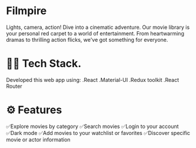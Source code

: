 # Filmpire

Lights, camera, action! Dive into a cinematic adventure. Our movie library is your personal red carpet to a world of entertainment. From heartwarming dramas to thrilling action flicks, we've got something for everyone.
 

# 👨‍💻 Tech Stack. 

Developed this web app using:
    .React
    .Material-UI
    .Redux toolkit
    .React Router

# ⚙️ Features

✅Explore movies by category
✅Search movies 
✅Login to your account 
✅Dark mode
✅Add movies to your watchlist or favorites 
✅Discover specific movie or actor information 

